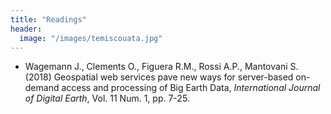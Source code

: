 ```yaml
---
title: "Readings"
header:
  image: "/images/temiscouata.jpg"
---
```


* Wagemann J., Clements O., Figuera R.M., Rossi A.P., Mantovani S. (2018) Geospatial web services pave new ways for server-based on-demand
access and processing of Big Earth Data, *International Journal of Digital Earth*, Vol. 11 Num. 1, pp. 7-25.
